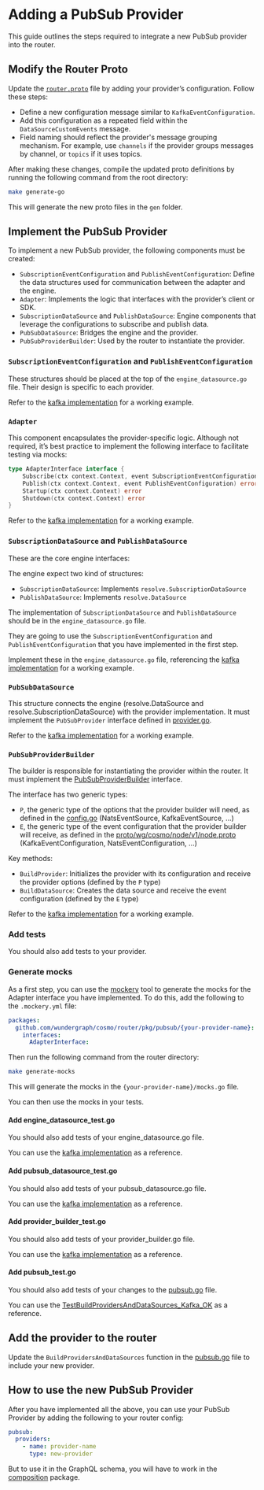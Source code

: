 
# Adding a PubSub Provider

This guide outlines the steps required to integrate a new PubSub provider into the router.

## Modify the Router Proto

Update the [`router.proto`](../../../proto/wg/cosmo/node/v1/node.proto) file by adding your provider’s configuration. Follow these steps:

- Define a new configuration message similar to `KafkaEventConfiguration`.
- Add this configuration as a repeated field within the `DataSourceCustomEvents` message.
- Field naming should reflect the provider's message grouping mechanism. For example, use `channels` if the provider groups messages by channel, or `topics` if it uses topics.

After making these changes, compile the updated proto definitions by running the following command from the root directory:

```bash
make generate-go
```

This will generate the new proto files in the `gen` folder.


## Implement the PubSub Provider

To implement a new PubSub provider, the following components must be created:
- `SubscriptionEventConfiguration` and `PublishEventConfiguration`: Define the data structures used for communication between the adapter and the engine.
- `Adapter`: Implements the logic that interfaces with the provider’s client or SDK.
- `SubscriptionDataSource` and `PublishDataSource`: Engine components that leverage the configurations to subscribe and publish data.
- `PubSubDataSource`: Bridges the engine and the provider.
- `PubSubProviderBuilder`: Used by the router to instantiate the provider.

### `SubscriptionEventConfiguration` and `PublishEventConfiguration`

These structures should be placed at the top of the `engine_datasource.go` file. Their design is specific to each provider.

Refer to the [kafka implementation](./kafka/engine_datasource.go) for a working example.

### `Adapter`

This component encapsulates the provider-specific logic. Although not required, it’s best practice to implement the following interface to facilitate testing via mocks:

```go
type AdapterInterface interface {
	Subscribe(ctx context.Context, event SubscriptionEventConfiguration, updater resolve.SubscriptionUpdater) error
	Publish(ctx context.Context, event PublishEventConfiguration) error
	Startup(ctx context.Context) error
	Shutdown(ctx context.Context) error
}
```

Refer to the [kafka implementation](./kafka/adapter.go) for a working example.

### `SubscriptionDataSource` and `PublishDataSource`

These are the core engine interfaces:

The engine expect two kind of structures:
- `SubscriptionDataSource`: Implements `resolve.SubscriptionDataSource`
- `PublishDataSource`: Implements `resolve.DataSource`

The implementation of `SubscriptionDataSource` and `PublishDataSource` should be in the `engine_datasource.go` file.

They are going to use the `SubscriptionEventConfiguration` and `PublishEventConfiguration` that you have implemented in the first step.

Implement these in the `engine_datasource.go` file, referencing the [kafka implementation](./kafka/engine_datasource.go) for a working example.

### `PubSubDataSource`

This structure connects the engine (resolve.DataSource and resolve.SubscriptionDataSource) with the provider implementation. It must implement the `PubSubProvider` interface defined in [provider.go](./datasource/provider.go).

Refer to the [kafka implementation](./kafka/pubsub_datasource.go) for a working example.

### `PubSubProviderBuilder`

The builder is responsible for instantiating the provider within the router. It must implement the [PubSubProviderBuilder](./datasource/provider.go) interface.

The interface has two generic types:
- `P`, the generic type of the options that the provider builder will need, as defined in the [config.go](../config/config.go) (NatsEventSource, KafkaEventSource, ...)
- `E`, the generic type of the event configuration that the provider builder will receive, as defined in the [proto/wg/cosmo/node/v1/node.proto](../../../proto/wg/cosmo/node/v1/node.proto) (KafkaEventConfiguration, NatsEventConfiguration, ...)

Key methods:
- `BuildProvider`: Initializes the provider with its configuration and receive the provider options (defined by the `P` type)
- `BuildDataSource`: Creates the data source and receive the event configuration (defined by the `E` type)

Refer to the [kafka implementation](./kafka/provider_builder.go) for a working example.

### Add tests

You should also add tests to your provider.

### Generate mocks
As a first step, you can use the [mockery](https://github.com/vektra/mockery) tool to generate the mocks for the Adapter interface you have implemented. To do this, add the following to the `.mockery.yml` file:

```yaml
packages:
  github.com/wundergraph/cosmo/router/pkg/pubsub/{your-provider-name}:
    interfaces:
      AdapterInterface:
```

Then run the following command from the router directory:

```bash
make generate-mocks
```

This will generate the mocks in the `{your-provider-name}/mocks.go` file.

You can then use the mocks in your tests.

#### Add engine_datasource_test.go

You should also add tests of your engine_datasource.go file.

You can use the [kafka implementation](./kafka/engine_datasource_test.go) as a reference.

#### Add pubsub_datasource_test.go

You should also add tests of your pubsub_datasource.go file.

You can use the [kafka implementation](./kafka/pubsub_datasource_test.go) as a reference.

#### Add provider_builder_test.go

You should also add tests of your provider_builder.go file.

You can use the [kafka implementation](./kafka/provider_builder_test.go) as a reference.

#### Add pubsub_test.go

You should also add tests of your changes to the [pubsub.go](./pubsub.go) file.

You can use the [TestBuildProvidersAndDataSources_Kafka_OK](./pubsub_test.go) as a reference.

## Add the provider to the router

Update the `BuildProvidersAndDataSources` function in the [pubsub.go](./pubsub.go) file to include your new provider.


## How to use the new PubSub Provider

After you have implemented all the above, you can use your PubSub Provider by adding the following to your router config:

```yaml
pubsub:
  providers:
    - name: provider-name
      type: new-provider
```

But to use it in the GraphQL schema, you will have to work in the [composition](../../../composition) package.